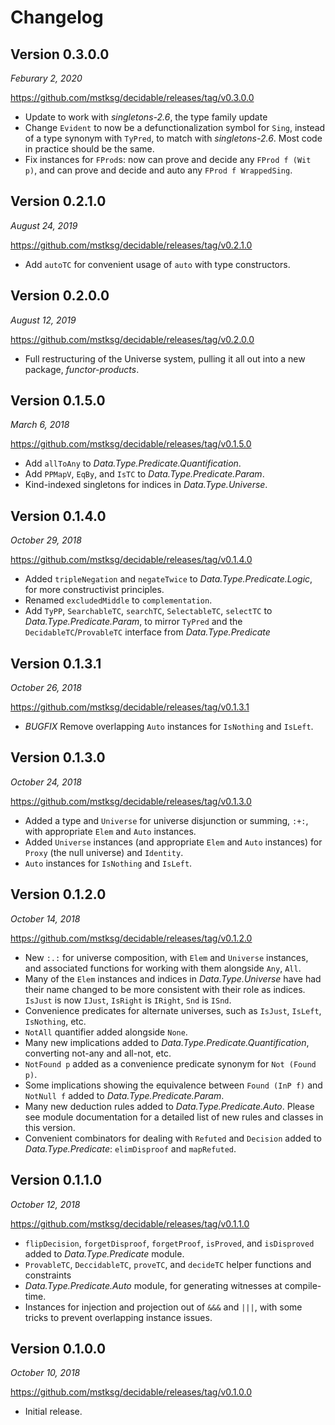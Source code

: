 Changelog
=========

Version 0.3.0.0
---------------

*Feburary 2, 2020*

<https://github.com/mstksg/decidable/releases/tag/v0.3.0.0>

*   Update to work with *singletons-2.6*, the type family update
*   Change `Evident` to now be a defunctionalization symbol for `Sing`, instead
    of a type synonym with `TyPred`, to match with *singletons-2.6*.  Most code
    in practice should be the same.
*   Fix instances for `FProd`s: now can prove and decide any `FProd f (Wit p)`,
    and can prove and decide and auto any `FProd f WrappedSing`.

Version 0.2.1.0
---------------

*August 24, 2019*

<https://github.com/mstksg/decidable/releases/tag/v0.2.1.0>

*   Add `autoTC` for convenient usage of `auto` with type constructors.

Version 0.2.0.0
---------------

*August 12, 2019*

<https://github.com/mstksg/decidable/releases/tag/v0.2.0.0>

*   Full restructuring of the Universe system, pulling it all out into a new
    package, *functor-products*.

Version 0.1.5.0
---------------

*March 6, 2018*

<https://github.com/mstksg/decidable/releases/tag/v0.1.5.0>

*   Add `allToAny` to *Data.Type.Predicate.Quantification*.
*   Add `PPMapV`, `EqBy`, and `IsTC` to *Data.Type.Predicate.Param*.
*   Kind-indexed singletons for indices in *Data.Type.Universe*.

Version 0.1.4.0
---------------

*October 29, 2018*

<https://github.com/mstksg/decidable/releases/tag/v0.1.4.0>

*   Added `tripleNegation` and `negateTwice` to *Data.Type.Predicate.Logic*,
    for more constructivist principles.
*   Renamed `excludedMiddle` to `complementation`.
*   Add `TyPP`, `SearchableTC`, `searchTC`, `SelectableTC`, `selectTC` to
    *Data.Type.Predicate.Param*, to mirror `TyPred` and the
    `DecidableTC`/`ProvableTC` interface from *Data.Type.Predicate*

Version 0.1.3.1
---------------

*October 26, 2018*

<https://github.com/mstksg/decidable/releases/tag/v0.1.3.1>

*   *BUGFIX* Remove overlapping `Auto` instances for `IsNothing` and `IsLeft`.

Version 0.1.3.0
---------------

*October 24, 2018*

<https://github.com/mstksg/decidable/releases/tag/v0.1.3.0>

*   Added a type and `Universe` for universe disjunction or summing, `:+:`,
    with appropriate `Elem` and `Auto` instances.
*   Added `Universe` instances (and appropriate `Elem` and `Auto` instances)
    for `Proxy` (the null universe) and `Identity`.
*   `Auto` instances for `IsNothing` and `IsLeft`.


Version 0.1.2.0
---------------

*October 14, 2018*

<https://github.com/mstksg/decidable/releases/tag/v0.1.2.0>

*   New `:.:` for universe composition, with `Elem` and `Universe` instances,
    and associated functions for working with them alongside `Any`, `All`.
*   Many of the `Elem` instances and indices in *Data.Type.Universe* have had
    their name changed to be more consistent with their role as indices.
    `IsJust` is now `IJust`, `IsRight` is `IRight`, `Snd` is `ISnd`.
*   Convenience predicates for alternate universes, such as `IsJust`, `IsLeft`,
    `IsNothing`, etc.
*   `NotAll` quantifier added alongside `None`.
*   Many new implications added to *Data.Type.Predicate.Quantification*,
    converting not-any and all-not, etc.
*   `NotFound p` added as a convenience predicate synonym for `Not (Found p)`.
*   Some implications showing the equivalence between `Found (InP f)` and
    `NotNull f` added to *Data.Type.Predicate.Param*.
*   Many new deduction rules added to *Data.Type.Predicate.Auto*.  Please see
    module documentation for a detailed list of new rules and classes in this
    version.
*   Convenient combinators for dealing with `Refuted` and `Decision` added to
    *Data.Type.Predicate*: `elimDisproof` and `mapRefuted`.


Version 0.1.1.0
---------------

*October 12, 2018*

<https://github.com/mstksg/decidable/releases/tag/v0.1.1.0>

*   `flipDecision`, `forgetDisproof`, `forgetProof`, `isProved`, and
    `isDisproved` added to *Data.Type.Predicate* module.
*   `ProvableTC`, `DeccidableTC`, `proveTC`, and `decideTC` helper functions
    and constraints
*   *Data.Type.Predicate.Auto* module, for generating witnesses at
    compile-time.
*   Instances for injection and projection out of `&&&` and `|||`, with some
    tricks to prevent overlapping instance issues.

Version 0.1.0.0
---------------

*October 10, 2018*

<https://github.com/mstksg/decidable/releases/tag/v0.1.0.0>

*   Initial release.

